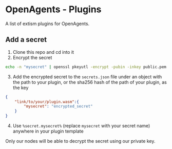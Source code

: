 # OpenAgents - Plugins

A list of extism plugins for OpenAgents.



## Add a secret
1. Clone this repo and cd into it
2. Encrypt the secret
```bash
echo -n "mysecret" | openssl pkeyutl -encrypt -pubin -inkey public.pem | base64
```
3. Add the encrypted secret to the `secrets.json` file under an object with the path to your plugin, or the sha256 hash of the path of your plugin, as the key
```json
{
    "link/to/your/plugin.wasm":{
        "mysecret": "encrypted_secret"
    }
}
```
4. Use `%secret.mysecret%` (replace `mysecret` with your secret name) anywhere in your plugin template

Only our nodes will be able to decrypt the secret using our private key.